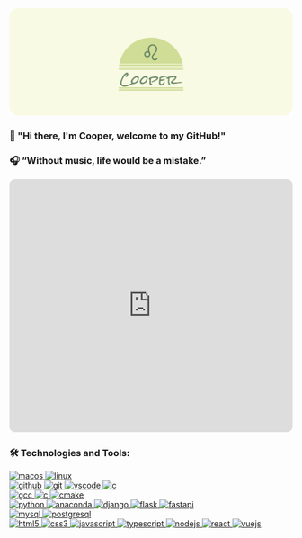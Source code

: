 <!--
**github-cooper/github-cooper** is a ✨ _special_ ✨ repository because its `README.md` (this file) appears on your GitHub profile.

Here are some ideas to get you started:

- 🔭 I’m currently working on ...
- 🌱 I’m currently learning ...
- 👯 I’m looking to collaborate on ...
- 🤔 I’m looking for help with ...
- 💬 Ask me about ...
- 📫 How to reach me: ...
- 😄 Pronouns: ...
- ⚡ Fun fact: ...
-->

![logo](./.assets/github-profile-cover.svg)

### 👋 "Hi there, I'm Cooper, welcome to my GitHub!"

### 🎧 “Without music, life would be a mistake.”

<iframe allow="autoplay *; encrypted-media *; fullscreen *; clipboard-write" frameborder="0" height="450" style="width:100%;max-width:660px;overflow:hidden;border-radius:10px;" sandbox="allow-forms allow-popups allow-same-origin allow-scripts allow-storage-access-by-user-activation allow-top-navigation-by-user-activation" src="https://embed.music.apple.com/cn/playlist/favorite/pl.u-BNA6YaXt1ldKjYg?l=en-GB"></iframe>

<h3 align="left"> 🛠️ Technologies and Tools:</h3>
<div align="left">
    <!-- MacOS -->
    <a href="https://www.apple.com/macos/" target="_blank">
        <img src="https://cdn.jsdelivr.net/gh/devicons/devicon/icons/apple/apple-original.svg" alt="macos" width="30" height="30"/>
    </a>
    <!-- Linux -->
    <a href="https://www.linux.org/" target="_blank">
        <img src="https://cdn.jsdelivr.net/gh/devicons/devicon/icons/linux/linux-original.svg" alt="linux" width="30" height="30"/>
    </a>
    <br>
    <!-- GitHub -->
    <a href="https://github.com/" target="_blank">
        <img src="https://cdn.jsdelivr.net/gh/devicons/devicon/icons/github/github-original.svg" alt="github" width="30" height="30"/>
    </a>
    <!-- Git -->
    <a href="https://git-scm.com/" target="_blank">
        <img src="https://cdn.jsdelivr.net/gh/devicons/devicon/icons/git/git-original.svg" alt="git" width="30" height="30"/>
    </a>
    <!-- VSCode -->
    <a href="https://code.visualstudio.com/" target="_blank">
        <img src="https://cdn.jsdelivr.net/gh/devicons/devicon/icons/vscode/vscode-original.svg" alt="vscode" width="30" height="30"/>
    </a>
    <!-- devicon -->
    <a href="https://devicon.dev" target="_blank">
     <img src="https://cdn.jsdelivr.net/gh/devicons/devicon/icons/devicon/devicon-original.svg" alt="c" width="30" height="30"/>
    </a>
    <br>
    <!-- GCC -->
    <a href="https://gcc.gnu.org/" target="_blank">
        <img src="https://cdn.jsdelivr.net/gh/devicons/devicon/icons/gcc/gcc-original.svg" alt="gcc" width="30" height="30"/>
    </a>
    <!-- C -->
    <a href="https://en.wikipedia.org/wiki/C_(programming_language)" target="_blank">
        <img src="https://cdn.jsdelivr.net/gh/devicons/devicon/icons/c/c-original.svg" alt="c" width="30" height="30"/>
    </a>
    <!-- CMake -->
    <a href="https://cmake.org/" target="_blank">
        <img src="https://cdn.jsdelivr.net/gh/devicons/devicon/icons/cmake/cmake-original.svg" alt="cmake" width="30" height="30" />
    </a>
    <br>
    <!-- Python -->
    <a href="https://www.python.org" target="_blank">
        <img src="https://cdn.jsdelivr.net/gh/devicons/devicon/icons/python/python-original.svg" alt="python" width="30" height="30"/>
    </a> 
    <!-- Anaconda -->
    <a href="https://www.anaconda.com/" target="_blank">
        <img src="https://cdn.jsdelivr.net/gh/devicons/devicon/icons/anaconda/anaconda-original.svg" alt="anaconda" width="30" height="30" />
    </a>
    <!-- Django -->
    <a href="https://www.djangoproject.com/" target="_blank">
        <img src="https://cdn.jsdelivr.net/gh/devicons/devicon/icons/django/django-plain.svg" alt="django" width="30" height="30" />
    </a> 
    <!-- Flask -->
    <a href="https://flask.palletsprojects.com/" target="_blank">
        <img src="https://cdn.jsdelivr.net/gh/devicons/devicon/icons/flask/flask-original.svg" alt="flask" width="30" height="30" />
    </a>
    <!-- FastAPI -->
    <a href="https://fastapi.tiangolo.com/" target="_blank">
        <img src="https://cdn.jsdelivr.net/gh/devicons/devicon/icons/fastapi/fastapi-original.svg" alt="fastapi" width="30" height="30" />
    </a> 
    <br>
    <!-- MySQL -->
    <a href="https://www.mysql.com/" target="_blank">
        <img src="https://cdn.jsdelivr.net/gh/devicons/devicon/icons/mysql/mysql-original.svg" alt="mysql" width="30" height="30" />
    </a>
    <!-- Postgresql -->
    <a href="https://www.postgresql.org" target="_blank">
        <img src="https://cdn.jsdelivr.net/gh/devicons/devicon/icons/postgresql/postgresql-original.svg"  alt="postgresql" width="30" height="30" />
    </a>
    <br>
    <!-- HTML5 -->
    <a href="https://www.w3schools.com/html/" target="_blank">
        <img src="https://cdn.jsdelivr.net/gh/devicons/devicon/icons/html5/html5-original.svg" alt="html5" width="30" height="30" />
    </a>
    <!-- CSS3 -->
    <a href="https://www.w3schools.com/css/" target="_blank">
        <img src="https://cdn.jsdelivr.net/gh/devicons/devicon/icons/css3/css3-original.svg" alt="css3" width="30" height="30" />
    </a>
    <!-- JavaScript -->
    <a href="https://developer.mozilla.org/en-US/docs/Web/JavaScript" target="_blank">
        <img src="https://cdn.jsdelivr.net/gh/devicons/devicon/icons/javascript/javascript-original.svg" alt="javascript" width="30" height="30" />
    </a>
    <!-- TypeScript -->
    <a href="https://www.typescriptlang.org/" target="_blank">
        <img src="https://cdn.jsdelivr.net/gh/devicons/devicon/icons/typescript/typescript-original.svg" alt="typescript" width="30" height="30" />
    </a>
    <!-- Node.js -->
    <a href="https://nodejs.org" target="_blank">
        <img src="https://cdn.jsdelivr.net/gh/devicons/devicon/icons/nodejs/nodejs-original.svg" alt="nodejs" width="30" height="30" />
    </a>
    <!-- React -->
    <a href="https://reactjs.org/" target="_blank">
        <img src="https://cdn.jsdelivr.net/gh/devicons/devicon/icons/react/react-original.svg" alt="react" width="30" height="30" />
    </a>
    <!-- Vue.js -->
    <a href="https://vuejs.org/" target="_blank">
        <img src="https://cdn.jsdelivr.net/gh/devicons/devicon/icons/vuejs/vuejs-original.svg" alt="vuejs" width="30" height="30" />
    </a>
</div>
